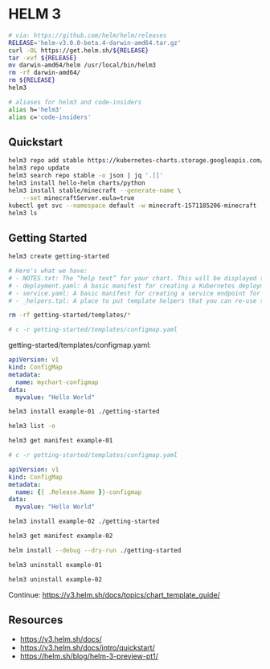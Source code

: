 # HELM 3

```bash
# via: https://github.com/helm/helm/releases
RELEASE='helm-v3.0.0-beta.4-darwin-amd64.tar.gz'
curl -OL https://get.helm.sh/${RELEASE}
tar -xvf ${RELEASE}
mv darwin-amd64/helm /usr/local/bin/helm3
rm -rf darwin-amd64/
rm ${RELEASE}
helm3

# aliases for helm3 and code-insiders
alias h='helm3'
alias c='code-insiders'
```

## Quickstart
```bash
helm3 repo add stable https://kubernetes-charts.storage.googleapis.com/
helm3 repo update
helm3 search repo stable -o json | jq '.[]'
helm3 install hello-helm charts/python
helm3 install stable/minecraft --generate-name \
    --set minecraftServer.eula=true 
kubectl get svc --namespace default -w minecraft-1571185206-minecraft
helm3 ls
```

## Getting Started
```bash
helm3 create getting-started

# Here's what we have:
# - NOTES.txt: The “help text” for your chart. This will be displayed to your users when they run helm install.
# - deployment.yaml: A basic manifest for creating a Kubernetes deployment
# - service.yaml: A basic manifest for creating a service endpoint for your deployment
# - _helpers.tpl: A place to put template helpers that you can re-use throughout the chart

rm -rf getting-started/templates/*

# c -r getting-started/templates/configmap.yaml
```

getting-started/templates/configmap.yaml:
```yaml
apiVersion: v1
kind: ConfigMap
metadata:
  name: mychart-configmap
data:
  myvalue: "Hello World"
```

```bash
helm3 install example-01 ./getting-started

helm3 list -o 

helm3 get manifest example-01

# c -r getting-started/templates/configmap.yaml
```

```yaml
apiVersion: v1
kind: ConfigMap
metadata:
  name: {{ .Release.Name }}-configmap
data:
  myvalue: "Hello World"
```

```bash
helm3 install example-02 ./getting-started

helm3 get manifest example-02

helm install --debug --dry-run ./getting-started

helm3 uninstall example-01

helm3 uninstall example-02
```

Continue: <https://v3.helm.sh/docs/topics/chart_template_guide/>

## Resources
- https://v3.helm.sh/docs/
- https://v3.helm.sh/docs/intro/quickstart/
- https://helm.sh/blog/helm-3-preview-pt1/
